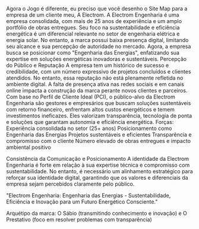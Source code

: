 Agora o Jogo é diferente, eu preciso que você desenho o Site Map para a empresa de um cliente meu, A Electrom.
A Electrom Engenharia é uma empresa consolidada, com mais de 25 anos de experiência e um amplo portfólio de obras entregues. Seu foco na sustentabilidade e eficiência energética é um diferencial relevante no setor de engenharia elétrica e energia solar. No entanto, a marca possui baixa presença digital, limitando seu alcance e sua percepção de autoridade no mercado.
Agora, a empresa busca se posicionar como "Engenharia das Energias", enfatizando sua expertise em soluções energéticas inovadoras e sustentáveis.
Percepção do Público e Reputação
A empresa tem um histórico de sucesso e credibilidade, com um número expressivo de projetos concluídos e clientes atendidos. No entanto, essa reputação não está plenamente refletida no ambiente digital. A falta de presença ativa nas redes sociais e em canais online impacta a construção da marca perante novos clientes e parceiros.
Com base no Perfil de Cliente Ideal (PCI), o público-alvo da Electrom Engenharia são gestores e empresários que buscam soluções sustentáveis com retorno financeiro, enfrentam altos custos energéticos e temem investimentos ineficazes. Eles valorizam transparência, tecnologia de ponta e soluções que garantam autonomia e eficiência energética.
Forças:
Experiência consolidada no setor (25+ anos)
Posicionamento como Engenharia das Energias
Projetos sustentáveis e eficientes
Transparência e compromisso com o cliente
Número elevado de obras entregues e impacto ambiental positivo

Consistência da Comunicação e Posicionamento
A identidade da Electrom Engenharia é forte em relação à sua expertise técnica e compromisso com sustentabilidade. No entanto, é necessário um alinhamento estratégico para reforçar sua identidade digital, garantindo que os valores e diferenciais da empresa sejam percebidos claramente pelo público.

"Electrom Engenharia: Engenharia das Energias - Sustentabilidade, Eficiência e Inovação para um Futuro Energético Consciente."

Arquétipo da marca: O Sábio (transmitindo conhecimento e inovação) e O Prestativo (foco em resolver problemas com transparência)